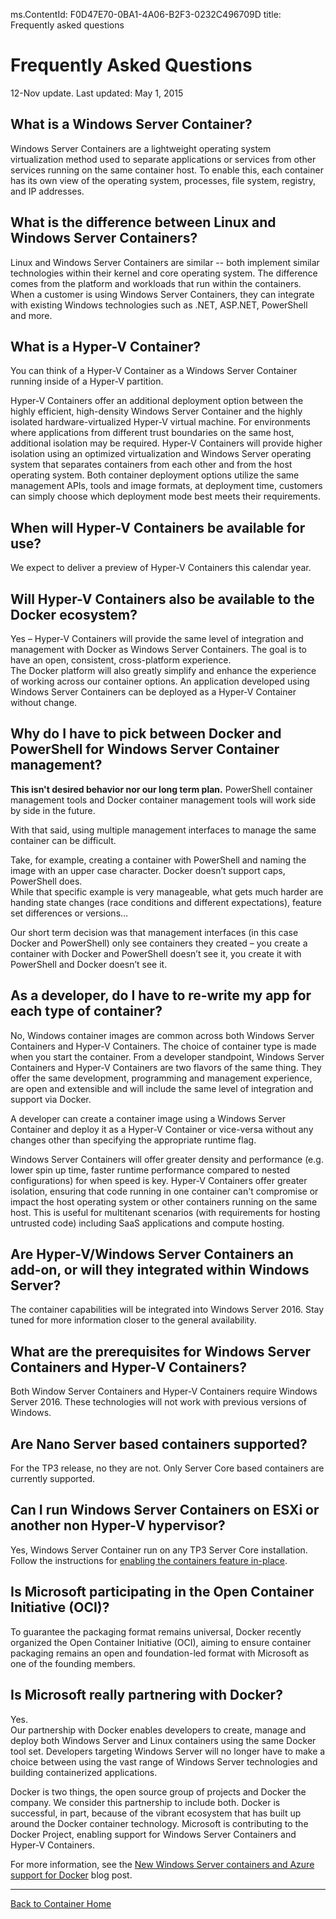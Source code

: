 ms.ContentId: F0D47E70-0BA1-4A06-B2F3-0232C496709D
title: Frequently asked questions

# Frequently Asked Questions

12-Nov update. Last updated: May 1, 2015

## What is a Windows Server Container?

Windows Server Containers are a lightweight operating system virtualization method used to separate applications or services from other services running on the same container host. To enable this, each container has its own view of the operating system, processes, file system, registry, and IP addresses.

## What is the difference between Linux and Windows Server Containers?

Linux and Windows Server Containers are similar -- both implement similar technologies within their kernel and core operating system. The difference comes from the platform and workloads that run within the containers.  
When a customer is using Windows Server Containers, they can integrate with existing Windows technologies such as .NET, ASP.NET, PowerShell and more.

## What is a Hyper-V Container?

You can think of a Hyper-V Container as a Windows Server Container running inside of a Hyper-V partition.

Hyper-V Containers offer an additional deployment option between the highly efficient, high-density Windows Server Container and the highly isolated hardware-virtualized Hyper-V virtual machine. For environments where applications from different trust boundaries on the same host, additional isolation may be required. Hyper-V Containers will provide higher isolation using an optimized virtualization and Windows Server operating system that separates containers from each other and from the host operating system. Both container deployment options utilize the same management APIs, tools and image formats, at deployment time, customers can simply choose which deployment mode best meets their requirements.


## When will Hyper-V Containers be available for use?

We expect to deliver a preview of Hyper-V Containers this calendar year.


## Will Hyper-V Containers also be available to the Docker ecosystem?

Yes – Hyper-V Containers will provide the same level of integration and management with Docker as Windows Server Containers. The goal is to have an open, consistent, cross-platform experience.  
The Docker platform will also greatly simplify and enhance the experience of working across our container options. An application developed using Windows Server Containers can be deployed as a Hyper-V Container without change.

## Why do I have to pick between Docker and PowerShell for Windows Server Container management?

**This isn't desired behavior nor our long term plan.**  PowerShell container management tools and Docker container management tools will work side by side in the future.

With that said, using multiple management interfaces to manage the same container can be difficult.

Take, for example, creating a container with PowerShell and naming the image with an upper case character. Docker doesn’t support caps, PowerShell does.  
While that specific example is very manageable, what gets much harder are handing state changes (race conditions and different expectations), feature set differences or versions…

Our short term decision was that management interfaces (in this case Docker and PowerShell) only see containers they created – you create a container with Docker and PowerShell doesn’t see it, you create it with PowerShell and Docker doesn’t see it.


## As a developer, do I have to re-write my app for each type of container?

No, Windows container images are common across both Windows Server Containers and Hyper-V Containers. The choice of container type is made when you start the container. From a developer standpoint, Windows Server Containers and Hyper-V Containers are two flavors of the same thing. They offer the same development, programming and management experience, are open and extensible and will include the same level of integration and support via Docker.

A developer can create a container image using a Windows Server Container and deploy it as a Hyper-V Container or vice-versa without any changes other than specifying the appropriate runtime flag.

Windows Server Containers will offer greater density and performance (e.g. lower spin up time, faster runtime performance compared to nested configurations) for when speed is key. Hyper-V Containers offer greater isolation, ensuring that code running in one container can't compromise or impact the host operating system or other containers running on the same host. This is useful for multitenant scenarios (with requirements for hosting untrusted code) including SaaS applications and compute hosting.


## Are Hyper-V/Windows Server Containers an add-on, or will they integrated within Windows Server?

The container capabilities will be integrated into Windows Server 2016. Stay tuned for more information closer to the general availability.


## What are the prerequisites for Windows Server Containers and Hyper-V Containers?

Both Window Server Containers and Hyper-V Containers require Windows Server 2016. These technologies will not work with previous versions of Windows.

## Are Nano Server based containers supported?

For the TP3 release, no they are not. Only Server Core based containers are currently supported.

## Can I run Windows Server Containers on ESXi or another non Hyper-V hypervisor?

Yes, Windows Server Container run on any TP3 Server Core installation. Follow the instructions for [enabling the containers feature in-place](../quick_start/inplace_setup.md).


## Is Microsoft participating in the Open Container Initiative (OCI)?

To guarantee the packaging format remains universal, Docker recently organized the Open Container Initiative (OCI), aiming to ensure container packaging remains an open and foundation-led format with Microsoft as one of the founding members.

## Is Microsoft really partnering with Docker?

Yes.  
Our partnership with Docker enables developers to create, manage and deploy both Windows Server and Linux containers using the same Docker tool set. Developers targeting Windows Server will no longer have to make a choice between using the vast range of Windows Server technologies and building containerized applications.

Docker is two things, the open source group of projects and Docker the company. We consider this partnership to include both. Docker is successful, in part, because of the vibrant ecosystem that has built up around the Docker container technology. Microsoft is contributing to the Docker Project, enabling support for Windows Server Containers and Hyper-V Containers.

For more information, see the [New Windows Server containers and Azure support for Docker](http://azure.microsoft.com/blog/2014/10/15/new-windows-server-containers-and-azure-support-for-docker/?WT.mc_id=Blog_ServerCloud_Announce_TTD) blog post.

-------------------

[Back to Container Home](../containers_welcome.md)



<!--HONumber=Jan16_HO1-->
